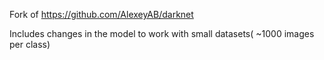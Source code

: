 Fork of https://github.com/AlexeyAB/darknet

Includes changes in the model to work with small datasets( ~1000 images per class)
